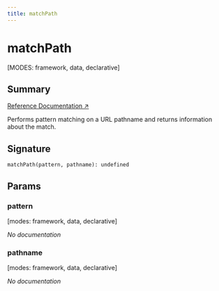```yaml
---
title: matchPath
---
```


# matchPath

[MODES: framework, data, declarative]

## Summary

[Reference Documentation ↗](https://api.reactrouter.com/v7/functions/react_router.matchPath.html)

Performs pattern matching on a URL pathname and returns information about
the match.

## Signature

```tsx
matchPath(pattern, pathname): undefined
```

## Params

### pattern

[modes: framework, data, declarative]

_No documentation_

### pathname

[modes: framework, data, declarative]

_No documentation_
